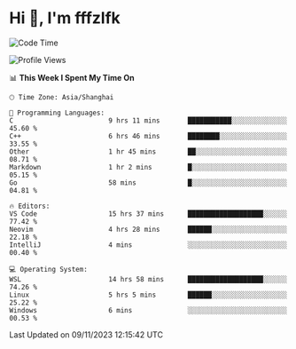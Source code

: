 # Hi 👋, I'm fffzlfk

<!--START_SECTION:waka-->
![Code Time](http://img.shields.io/badge/Code%20Time-559%20hrs%2058%20mins-blue)

![Profile Views](http://img.shields.io/badge/Profile%20Views-0-blue)

📊 **This Week I Spent My Time On** 

```text
🕑︎ Time Zone: Asia/Shanghai

💬 Programming Languages: 
C                        9 hrs 11 mins       ███████████░░░░░░░░░░░░░░   45.60 % 
C++                      6 hrs 46 mins       ████████░░░░░░░░░░░░░░░░░   33.55 % 
Other                    1 hr 45 mins        ██░░░░░░░░░░░░░░░░░░░░░░░   08.71 % 
Markdown                 1 hr 2 mins         █░░░░░░░░░░░░░░░░░░░░░░░░   05.15 % 
Go                       58 mins             █░░░░░░░░░░░░░░░░░░░░░░░░   04.81 % 

🔥 Editors: 
VS Code                  15 hrs 37 mins      ███████████████████░░░░░░   77.42 % 
Neovim                   4 hrs 28 mins       ██████░░░░░░░░░░░░░░░░░░░   22.18 % 
IntelliJ                 4 mins              ░░░░░░░░░░░░░░░░░░░░░░░░░   00.40 % 

💻 Operating System: 
WSL                      14 hrs 58 mins      ███████████████████░░░░░░   74.26 % 
Linux                    5 hrs 5 mins        ██████░░░░░░░░░░░░░░░░░░░   25.22 % 
Windows                  6 mins              ░░░░░░░░░░░░░░░░░░░░░░░░░   00.53 % 
```


 Last Updated on 09/11/2023 12:15:42 UTC
<!--END_SECTION:waka-->
